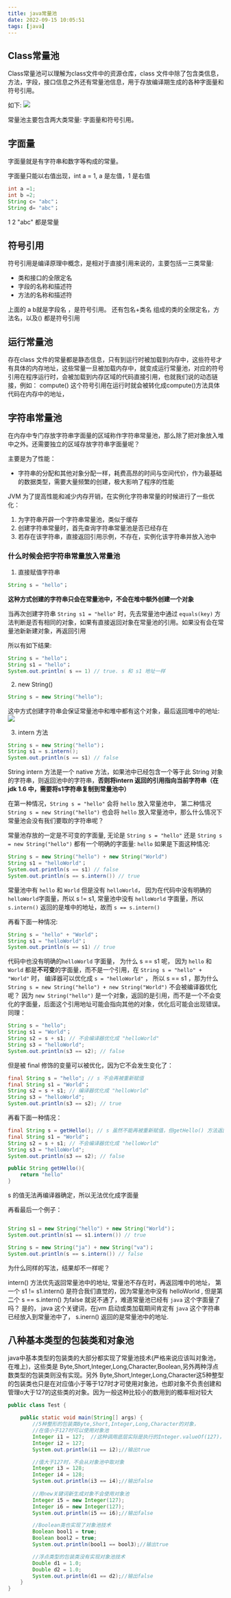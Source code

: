 ```yaml
---
title: java常量池
date: 2022-09-15 10:05:51
tags: [java]
---
```


## Class常量池
Class常量池可以理解为class文件中的资源仓库，class 文件中除了包含类信息，方法，字段，接口信息之外还有常量池信息，用于存放编译期生成的各种字面量和符号引用。


如下:
![](../images/Pasted%20image%2020220917111234.png)


常量池主要包含两大类常量: 字面量和符号引用。

## 字面量
字面量就是有字符串和数字等构成的常量。

字面量只能以右值出现，int a = 1, a 是左值，1 是右值


```java
int a =1;
int b =2;
String c= "abc"；
String d= "abc"；
```

1 2  "abc" 都是常量

## 符号引用

符号引用是编译原理中概念，是相对于直接引用来说的，主要包括一三类常量:
- 类和接口的全限定名
- 字段的名称和描述符
- 方法的名称和描述符

上面的 a b就是字段名 ，是符号引用。 还有包名+类名 组成的类的全限定名，方法名，以及() 都是符号引用

## 运行常量池

存在class 文件的常量都是静态信息，只有到运行时被加载到内存中，这些符号才有具体的内存地址，这些常量一旦被加载内存中，就变成运行常量池，对应的符号引用在程序运行时，会被加载到内存区域的代码直接引用，也就我们说的动态链接，例如： compute() 这个符号引用在运行时就会被转化成compute()方法具体代码在内存中的地址，


## 字符串常量池

在内存中专门存放字符串字面量的区域称作字符串常量池，那么除了把对象放入堆中之外。还需要独立的区域存放字符串字面量呢？


主要是为了性能：
- 字符串的分配和其他对象分配一样，耗费高昂的时间与空间代价，作为最基础的数据类型，需要大量频繁的创建，极大影响了程序的性能



JVM 为了提高性能和减少内存开销，在实例化字符串常量的时候进行了一些优化：
1. 为字符串开辟一个字符串常量池，类似于缓存
2. 创建字符串常量时，首先查询字符串常量池是否已经存在
3. 若存在该字符串，直接返回引用示例，不存在，实例化该字符串并放入池中

### 什么时候会把字符串常量放入常量池

1. 直接赋值字符串
```java
String s = "hello"；
```

**这种方式创建的字符串只会在常量池中，不会在堆中额外创建一个对象** 

当再次创建字符串 `String s1 = "hello"` 时，先去常量池中通过 `equals(key)` 方法判断是否有相同的对象，如果有直接返回对象在常量池的引用。如果没有会在常量池新新建对象，再返回引用

所以有如下结果:

```java
String s = "hello"；
String s1 = "hello"；
System.out.println( s == 1) // true. s 和 s1 地址一样
```


2. new String()

```java
String s = new String("hello");
```

这中方式创建字符串会保证常量池中和堆中都有这个对象，最后返回堆中的地址:
![](../images/Pasted%20image%2020220917115755.png)

3. intern 方法
```java
String s = new String("hello")；
String s1 = s.intern();
System.out.println(s == s1) // false
```
String intern 方法是一个 native 方法，如果池中已经包含一个等于此 String 对象的字符串，则返回池中的字符串，**否则将intern 返回的引用指向当前字符串（在 jdk 1.6 中，需要将s1字符串复制到常量池中）**

在第一种情况，`String s = "hello"` 会将 `hello` 放入常量池中， 第二种情况 `String s = new String("hello")` 也会将 `hello` 放入常量池中，那么什么情况下常量池会没有我们要取的字符串呢？

常量池存放的一定是不可变的字面量, 无论是 `String s = "hello"` 还是 `String s = new String("hello")` 都有一个明确的字面量: `hello` 如果是下面这种情况:
```java
String s = new String("hello") + new String("World")
String s1 = "helloWorld"；
System.out.println(s == s1) // false
System.out.println(s == s.intern()) // true

```
常量池中有 `hello` 和 `World` 但是没有 `helloWorld`， 因为在代码中没有明确的`helloWorld`字面量，所以 s != s1, 常量池中没有 `helloWorld` 字面量，所以 `s.intern()` 返回的是堆中的地址，故而 `s == s.intern()`



再看下面一种情况:

```java
String s = "hello" + "World"；
String s1 = "helloWorld"； 
System.out.println(s == s1) // true
```

代码中也没有明确的`helloWorld` 字面量， 为什么 s == s1 呢， 因为 `hello` 和 `World` 都是**不可变**的字面量，而不是一个引用，在 `String s = "hello" + "World"` 时， 编译器可以优化成 `s = "helloWorld"` ， 所以 s == s1 ，那为什么 `String s = new String("hello") + new String("World")` 不会被编译器优化呢？ 因为 `new String("hello")` 是一个对象，返回的是引用，而不是一个不会变化的字面量，后面这个引用地址可能会指向其他的对象，优化后可能会出现错误。同理：
```java
String s = "hello";
String s1 = "World"；
String s2 = s + s1; // 不会编译器优化成 "helloWorld"
String s3 = "helloWorld";
System.out.println(s3 == s2); // false
```

但是被 final 修饰的变量可以被优化，因为它不会发生变化了：

```java
final String s = "hello"; // s 不会再被重新赋值
final String s1 = "World"；
String s2 = s + s1; // 编译器优化成 "helloWorld"
String s3 = "helloWorld";
System.out.println(s3 == s2); // true
```

再看下面一种情况：


```java
final String s = getHello(); // s 虽然不能再被重新赋值，但getHello() 方法返回的值可能会改变
final String s1 = "World"；
String s2 = s + s1; // 不会编译器优化成 "helloWorld"
String s3 = "helloWorld";
System.out.println(s3 == s2); // false

public String getHello(){
    return "hello"
}
```

s 的值无法再编译器确定，所以无法优化成字面量

再看最后一个例子：
```java

String s1 = new String("hello") + new String("World")；
System.out.println(s1 == s1.intern()) // true

String s = new String("ja") + new String("va")；
System.out.println(s == s.intern()) // false
```
为什么同样的写法，结果却不一样呢？

intern() 方法优先返回常量池中的地址, 常量池不存在时，再返回堆中的地址， 第一个 s1 != s1.intern() 是符合我们直觉的，因为常量池中没有 helloWorld , 但是第二个 s == s.intern() 为false 就说不通了，难道常量池已经有 `java` 这个字面量了吗？ 是的， java 这个关键词，在jvm 启动或类加载期间肯定有 `java` 这个字符串已经放入到常量池中了， s.inern() 返回的是常量池中的地址.

## 八种基本类型的包装类和对象池  
java中基本类型的包装类的大部分都实现了常量池技术(严格来说应该叫对象池，在堆上)，这些类是   Byte,Short,Integer,Long,Character,Boolean,另外两种浮点数类型的包装类则没有实现。另外   Byte,Short,Integer,Long,Character这5种整型的包装类也只是在对应值小于等于127时才可使用对象池，也即对象不负责创建和管理o大于127的这些类的对象。因为一般这种比较小的数用到的概率相对较大
```java
public class Test {

    public static void main(String[] args) {
        //5种整形的包装类Byte,Short,Integer,Long,Character的对象，  
        //在值小于127时可以使用对象池  
        Integer i1 = 127;  //这种调用底层实际是执行的Integer.valueOf(127)，里面用到了IntegerCache对象池
        Integer i2 = 127;
        System.out.println(i1 == i2);//输出true  

        //值大于127时，不会从对象池中取对象  
        Integer i3 = 128;
        Integer i4 = 128;
        System.out.println(i3 == i4);//输出false  
        
        //用new关键词新生成对象不会使用对象池
        Integer i5 = new Integer(127);  
        Integer i6 = new Integer(127);
        System.out.println(i5 == i6);//输出false 

        //Boolean类也实现了对象池技术  
        Boolean bool1 = true;
        Boolean bool2 = true;
        System.out.println(bool1 == bool3);//输出true  

        //浮点类型的包装类没有实现对象池技术  
        Double d1 = 1.0;
        Double d2 = 1.0;
        System.out.println(d1 == d2);//输出false  
    }
} 
```